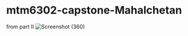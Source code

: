 # mtm6302-capstone-Mahalchetan
from part II
![Screenshot (360)](https://github.com/Mahalchetan/mtm6302-capstone-Mahalchetan/assets/133890393/af42fb03-fa9c-4ec8-a0ad-b8140dcde4e9)
